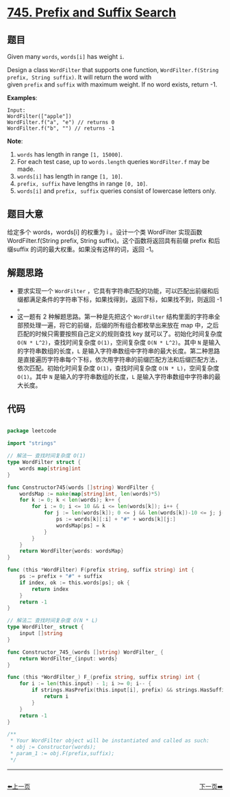 # [745. Prefix and Suffix Search](https://leetcode.com/problems/prefix-and-suffix-search/)


## 题目

Given many `words`, `words[i]` has weight `i`.

Design a class `WordFilter` that supports one function, `WordFilter.f(String prefix, String suffix)`. It will return the word with given `prefix` and `suffix` with maximum weight. If no word exists, return -1.

**Examples**:

    Input:
    WordFilter(["apple"])
    WordFilter.f("a", "e") // returns 0
    WordFilter.f("b", "") // returns -1

**Note**:

1. `words` has length in range `[1, 15000]`.
2. For each test case, up to `words.length` queries `WordFilter.f` may be made.
3. `words[i]` has length in range `[1, 10]`.
4. `prefix, suffix` have lengths in range `[0, 10]`.
5. `words[i]` and `prefix, suffix` queries consist of lowercase letters only.


## 题目大意

给定多个 words，words[i] 的权重为 i 。设计一个类 WordFilter 实现函数WordFilter.f(String prefix, String suffix)。这个函数将返回具有前缀 prefix 和后缀suffix 的词的最大权重。如果没有这样的词，返回 -1。



## 解题思路


- 要求实现一个 `WordFilter` ，它具有字符串匹配的功能，可以匹配出前缀和后缀都满足条件的字符串下标，如果找得到，返回下标，如果找不到，则返回 -1 。
- 这一题有 2 种解题思路。第一种是先把这个 `WordFilter` 结构里面的字符串全部预处理一遍，将它的前缀，后缀的所有组合都枚举出来放在 map 中，之后匹配的时候只需要按照自己定义的规则查找 key 就可以了。初始化时间复杂度 `O(N * L^2)`，查找时间复杂度 `O(1)`，空间复杂度 `O(N * L^2)`。其中 `N` 是输入的字符串数组的长度，`L` 是输入字符串数组中字符串的最大长度。第二种思路是直接遍历字符串每个下标，依次用字符串的前缀匹配方法和后缀匹配方法，依次匹配。初始化时间复杂度 `O(1)`，查找时间复杂度 `O(N * L)`，空间复杂度 `O(1)`。其中 `N` 是输入的字符串数组的长度，`L` 是输入字符串数组中字符串的最大长度。



## 代码

```go

package leetcode

import "strings"

// 解法一 查找时间复杂度 O(1)
type WordFilter struct {
	words map[string]int
}

func Constructor745(words []string) WordFilter {
	wordsMap := make(map[string]int, len(words)*5)
	for k := 0; k < len(words); k++ {
		for i := 0; i <= 10 && i <= len(words[k]); i++ {
			for j := len(words[k]); 0 <= j && len(words[k])-10 <= j; j-- {
				ps := words[k][:i] + "#" + words[k][j:]
				wordsMap[ps] = k
			}
		}
	}
	return WordFilter{words: wordsMap}
}

func (this *WordFilter) F(prefix string, suffix string) int {
	ps := prefix + "#" + suffix
	if index, ok := this.words[ps]; ok {
		return index
	}
	return -1
}

// 解法二 查找时间复杂度 O(N * L)
type WordFilter_ struct {
	input []string
}

func Constructor_745_(words []string) WordFilter_ {
	return WordFilter_{input: words}
}

func (this *WordFilter_) F_(prefix string, suffix string) int {
	for i := len(this.input) - 1; i >= 0; i-- {
		if strings.HasPrefix(this.input[i], prefix) && strings.HasSuffix(this.input[i], suffix) {
			return i
		}
	}
	return -1
}

/**
 * Your WordFilter object will be instantiated and called as such:
 * obj := Constructor(words);
 * param_1 := obj.F(prefix,suffix);
 */

```


----------------------------------------------
<div style="display: flex;justify-content: space-between;align-items: center;">
<p><a href="https://books.halfrost.com/leetcode/ChapterFour/0744.Find-Smallest-Letter-Greater-Than-Target/">⬅️上一页</a></p>
<p><a href="https://books.halfrost.com/leetcode/ChapterFour/0746.Min-Cost-Climbing-Stairs/">下一页➡️</a></p>
</div>

